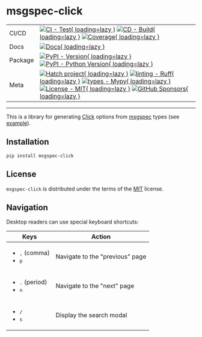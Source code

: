 # msgspec-click

| | |
| --- | --- |
| CI/CD | [![CI - Test](https://github.com/ofek/msgspec-click/actions/workflows/test.yml/badge.svg){ loading=lazy }](https://github.com/ofek/msgspec-click/actions/workflows/test.yml) [![CD - Build](https://github.com/ofek/msgspec-click/actions/workflows/build.yml/badge.svg){ loading=lazy }](https://github.com/ofek/msgspec-click/actions/workflows/build.yml) [![Coverage](https://img.shields.io/codecov/c/gh/ofek/msgspec-click?token=8R2JKHDWMC){ loading=lazy }](https://app.codecov.io/gh/ofek/msgspec-click) |
| Docs | [![Docs](https://github.com/ofek/msgspec-click/actions/workflows/docs.yml/badge.svg){ loading=lazy }](https://github.com/ofek/msgspec-click/actions/workflows/docs.yml) |
| Package | [![PyPI - Version](https://img.shields.io/pypi/v/msgspec-click.svg?logo=pypi&label=PyPI&logoColor=gold){ loading=lazy }](https://pypi.org/project/msgspec-click/) [![PyPI - Python Version](https://img.shields.io/pypi/pyversions/msgspec-click.svg?logo=python&label=Python&logoColor=gold){ loading=lazy }](https://pypi.org/project/msgspec-click/) |
| Meta | [![Hatch project](https://img.shields.io/badge/%F0%9F%A5%9A-Hatch-4051b5.svg){ loading=lazy }](https://github.com/ofek/msgspec-click) [![linting - Ruff](https://img.shields.io/endpoint?url=https://raw.githubusercontent.com/astral-sh/ruff/main/assets/badge/v2.json){ loading=lazy }](https://github.com/astral-sh/ruff) [![types - Mypy](https://img.shields.io/badge/types-Mypy-blue.svg){ loading=lazy }](https://github.com/python/mypy) [![License - MIT](https://img.shields.io/badge/license-MIT-9400d3.svg){ loading=lazy }](https://spdx.org/licenses/) [![GitHub Sponsors](https://img.shields.io/github/sponsors/ofek?logo=GitHub%20Sponsors&style=social){ loading=lazy }](https://github.com/sponsors/ofek) |

-----

This is a library for generating [Click](https://github.com/pallets/click) options from [msgspec](https://github.com/jcrist/msgspec) types (see [example](usage.md#example)).

## Installation

```console
pip install msgspec-click
```

## License

`msgspec-click` is distributed under the terms of the [MIT](https://spdx.org/licenses/MIT.html) license.

## Navigation

Desktop readers can use special keyboard shortcuts:

| Keys | Action |
| --- | --- |
| <ul><li><kbd>,</kbd> (comma)</li><li><kbd>p</kbd></li></ul> | Navigate to the "previous" page |
| <ul><li><kbd>.</kbd> (period)</li><li><kbd>n</kbd></li></ul> | Navigate to the "next" page |
| <ul><li><kbd>/</kbd></li><li><kbd>s</kbd></li></ul> | Display the search modal |
